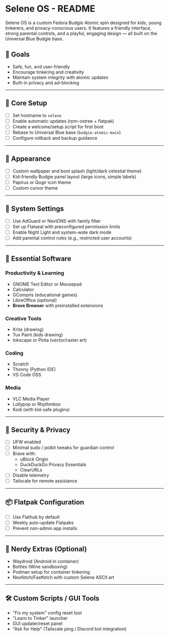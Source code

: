 # Selene OS - README

Selene OS is a custom Fedora Budgie Atomic spin designed for kids, young tinkerers, and privacy-conscious users. It features a friendly interface, strong parental controls, and a playful, engaging design — all built on the Universal Blue Budgie base.

## 🌟 Goals
- Safe, fun, and user-friendly
- Encourage tinkering and creativity
- Maintain system integrity with atomic updates
- Built-in privacy and ad-blocking

---

## 🧩 Core Setup
- [ ] Set hostname to `selene`
- [ ] Enable automatic updates (rpm-ostree + flatpak)
- [ ] Create a welcome/setup script for first boot
- [ ] Rebase to Universal Blue base (`budgie-atomic-main`)
- [ ] Configure rollback and backup guidance

---

## 🎨 Appearance
- [ ] Custom wallpaper and boot splash (light/dark celestial theme)
- [ ] Kid-friendly Budgie panel layout (large icons, simple labels)
- [ ] Papirus or Qogir icon theme
- [ ] Custom cursor theme

---

## 🧠 System Settings
- [ ] Use AdGuard or NextDNS with family filter
- [ ] Set up Flatseal with preconfigured permission limits
- [ ] Enable Night Light and system-wide dark mode
- [ ] Add parental control rules (e.g., restricted user accounts)

---

## 🧰 Essential Software

### Productivity & Learning
- GNOME Text Editor or Mousepad
- Calculator
- GCompris (educational games)
- LibreOffice (optional)
- **Brave Browser** with preinstalled extensions

### Creative Tools
- Krita (drawing)
- Tux Paint (kids drawing)
- Inkscape or Pinta (vector/raster art)

### Coding
- Scratch
- Thonny (Python IDE)
- VS Code OSS

### Media
- VLC Media Player
- Lollypop or Rhythmbox
- Kodi (with kid-safe plugins)

---

## 🔐 Security & Privacy
- [ ] UFW enabled
- [ ] Minimal sudo / polkit tweaks for guardian control
- [ ] Brave with:
  - uBlock Origin
  - DuckDuckGo Privacy Essentials
  - ClearURLs
- [ ] Disable telemetry
- [ ] Tailscale for remote assistance

---

## 📦 Flatpak Configuration
- [ ] Use Flathub by default
- [ ] Weekly auto-update Flatpaks
- [ ] Prevent non-admin app installs

---

## 🧪 Nerdy Extras (Optional)
- Waydroid (Android in container)
- Bottles (Wine sandboxing)
- Podman setup for container tinkering
- Neofetch/Fastfetch with custom Selene ASCII art

---

## 🛠️ Custom Scripts / GUI Tools
- "Fix my system" config reset tool
- "Learn to Tinker" launcher
- GUI updater/reset panel
- "Ask for Help" (Tailscale ping / Discord bot integration)

